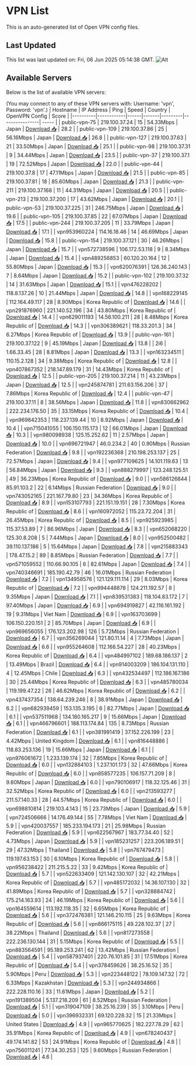 # VPN List

This is an auto-generated list of Open VPN config files.

## Last Updated

This list was last updated on: Fri, 06 Jun 2025 05:14:38 GMT.
![Alt](https://repobeats.axiom.co/api/embed/186b98318ef1479477931607c1ad7d823f12451f.svg "Repobeats analytics image")

## Available Servers

Below is the list of available VPN servers:

(You may connect to any of these VPN servers with: Username: 'vpn', Password: 'vpn'.)
| Hostname | IP Address | Ping | Speed | Country | OpenVPN Config | Score |
|----------|------------|------|-------|---------|----------------| ----- |
| public-vpn-75 | 219.100.37.24 | 15 | 54.33Mbps | Japan | [Download 📥](./configs/server_0_JP.ovpn) | 28.2 |
| public-vpn-109 | 219.100.37.86 | 25 | 56.16Mbps | Japan | [Download 📥](./configs/server_1_JP.ovpn) | 26.8 |
| public-vpn-127 | 219.100.37.63 | 21 | 33.50Mbps | Japan | [Download 📥](./configs/server_2_JP.ovpn) | 25.1 |
| public-vpn-98 | 219.100.37.31 | 9 | 34.44Mbps | Japan | [Download 📥](./configs/server_3_JP.ovpn) | 23.5 |
| public-vpn-37 | 219.100.37.1 | 19 | 72.52Mbps | Japan | [Download 📥](./configs/server_4_JP.ovpn) | 22.0 |
| public-vpn-44 | 219.100.37.8 | 17 | 47.11Mbps | Japan | [Download 📥](./configs/server_5_JP.ovpn) | 21.5 |
| public-vpn-85 | 219.100.37.81 | 18 | 85.60Mbps | Japan | [Download 📥](./configs/server_6_JP.ovpn) | 21.3 |
| public-vpn-211 | 219.100.37.168 | 11 | 44.31Mbps | Japan | [Download 📥](./configs/server_7_JP.ovpn) | 20.5 |
| public-vpn-213 | 219.100.37.200 | 17 | 43.62Mbps | Japan | [Download 📥](./configs/server_8_JP.ovpn) | 20.1 |
| public-vpn-53 | 219.100.37.225 | 31 | 246.75Mbps | Japan | [Download 📥](./configs/server_9_JP.ovpn) | 19.6 |
| public-vpn-105 | 219.100.37.85 | 22 | 67.07Mbps | Japan | [Download 📥](./configs/server_10_JP.ovpn) | 17.5 |
| public-vpn-244 | 219.100.37.205 | 11 | 33.79Mbps | Japan | [Download 📥](./configs/server_11_JP.ovpn) | 17.1 |
| vpn953960224 | 114.16.18.46 | 14 | 46.69Mbps | Japan | [Download 📥](./configs/server_12_JP.ovpn) | 15.8 |
| public-vpn-154 | 219.100.37.121 | 30 | 46.26Mbps | Japan | [Download 📥](./configs/server_13_JP.ovpn) | 15.7 |
| vpn572738596 | 106.172.53.118 | 9 | 8.34Mbps | Japan | [Download 📥](./configs/server_14_JP.ovpn) | 15.4 |
| vpn489256853 | 60.120.20.164 | 12 | 55.80Mbps | Japan | [Download 📥](./configs/server_15_JP.ovpn) | 15.3 |
| vpn620076391 | 126.36.240.143 | 7 | 8.64Mbps | Japan | [Download 📥](./configs/server_16_JP.ovpn) | 15.2 |
| public-vpn-102 | 219.100.37.32 | 14 | 31.63Mbps | Japan | [Download 📥](./configs/server_17_JP.ovpn) | 15.1 |
| vpn476228202 | 118.8.137.26 | 10 | 21.44Mbps | Japan | [Download 📥](./configs/server_18_JP.ovpn) | 14.8 |
| vpn168229145 | 112.164.49.117 | 28 | 8.90Mbps | Korea Republic of | [Download 📥](./configs/server_19_KR.ovpn) | 14.6 |
| vpn291876960 | 221.140.52.196 | 34 | 43.80Mbps | Korea Republic of | [Download 📥](./configs/server_20_KR.ovpn) | 14.4 |
| vpn629011193 | 14.56.100.211 | 28 | 8.48Mbps | Korea Republic of | [Download 📥](./configs/server_21_KR.ovpn) | 14.3 |
| vpn306389621 | 118.33.201.3 | 34 | 6.27Mbps | Korea Republic of | [Download 📥](./configs/server_22_KR.ovpn) | 13.9 |
| public-vpn-161 | 219.100.37.122 | 9 | 45.19Mbps | Japan | [Download 📥](./configs/server_23_JP.ovpn) | 13.8 |
| 2i6 | 1.66.33.45 | 28 | 8.81Mbps | Japan | [Download 📥](./configs/server_24_JP.ovpn) | 13.3 |
| vpn163234511 | 110.15.2.128 | 34 | 9.38Mbps | Korea Republic of | [Download 📥](./configs/server_25_KR.ovpn) | 12.8 |
| vpn407867352 | 218.147.89.179 | 31 | 14.43Mbps | Korea Republic of | [Download 📥](./configs/server_26_KR.ovpn) | 12.5 |
| public-vpn-205 | 219.100.37.214 | 11 | 43.23Mbps | Japan | [Download 📥](./configs/server_27_JP.ovpn) | 12.5 |
| vpn245874781 | 211.63.156.206 | 37 | 7.86Mbps | Korea Republic of | [Download 📥](./configs/server_28_KR.ovpn) | 12.4 |
| public-vpn-47 | 219.100.37.11 | 8 | 38.56Mbps | Japan | [Download 📥](./configs/server_29_JP.ovpn) | 11.8 |
| vpn830662962 | 222.234.176.50 | 35 | 33.15Mbps | Korea Republic of | [Download 📥](./configs/server_30_KR.ovpn) | 10.4 |
| vpn969842353 | 118.237.139.44 | 10 | 8.92Mbps | Japan | [Download 📥](./configs/server_31_JP.ovpn) | 10.4 |
| vpn715041055 | 106.150.115.173 | 12 | 66.01Mbps | Japan | [Download 📥](./configs/server_32_JP.ovpn) | 10.3 |
| vpn980098938 | 125.15.252.62 | 11 | 2.57Mbps | Japan | [Download 📥](./configs/server_33_JP.ovpn) | 10.0 |
| vpn696721947 | 46.0.234.2 | 40 | 0.90Mbps | Russian Federation | [Download 📥](./configs/server_34_RU.ovpn) | 9.8 |
| vpn192236368 | 210.198.253.137 | 25 | 72.57Mbps | Japan | [Download 📥](./configs/server_35_JP.ovpn) | 9.4 |
| vpn977109625 | 14.101.119.63 | 13 | 56.84Mbps | Japan | [Download 📥](./configs/server_36_JP.ovpn) | 9.3 |
| vpn888279997 | 123.248.125.51 | 49 | 36.23Mbps | Korea Republic of | [Download 📥](./configs/server_37_KR.ovpn) | 9.0 |
| vpn586126844 | 85.91.103.2 | 22 | 6.14Mbps | Russian Federation | [Download 📥](./configs/server_38_RU.ovpn) | 9.0 |
| vpn743052165 | 221.167.79.80 | 23 | 34.36Mbps | Korea Republic of | [Download 📥](./configs/server_39_KR.ovpn) | 8.9 |
| vpn153107793 | 221.151.19.151 | 28 | 7.30Mbps | Korea Republic of | [Download 📥](./configs/server_40_KR.ovpn) | 8.6 |
| vpn160972052 | 115.23.72.204 | 31 | 26.45Mbps | Korea Republic of | [Download 📥](./configs/server_41_KR.ovpn) | 8.5 |
| vpn925923985 | 115.37.53.89 | 7 | 86.96Mbps | Japan | [Download 📥](./configs/server_42_JP.ovpn) | 8.3 |
| vpn652068220 | 125.30.8.208 | 5 | 7.44Mbps | Japan | [Download 📥](./configs/server_43_JP.ovpn) | 8.0 |
| vpn952500482 | 39.110.137.186 | 5 | 15.64Mbps | Japan | [Download 📥](./configs/server_44_JP.ovpn) | 7.8 |
| vpn215883343 | 178.47.15.2 | 89 | 8.85Mbps | Russian Federation | [Download 📥](./configs/server_45_RU.ovpn) | 7.7 |
| vpn571059552 | 110.66.90.105 | 6 | 82.61Mbps | Japan | [Download 📥](./configs/server_46_JP.ovpn) | 7.4 |
| vpn740346691 | 185.190.42.79 | 46 | 16.01Mbps | Russian Federation | [Download 📥](./configs/server_47_RU.ovpn) | 7.2 |
| vpn134958576 | 121.129.111.114 | 29 | 8.03Mbps | Korea Republic of | [Download 📥](./configs/server_48_KR.ovpn) | 7.2 |
| vpn994448878 | 124.211.192.57 | 8 | 9.35Mbps | Japan | [Download 📥](./configs/server_49_JP.ovpn) | 7.1 |
| vpn839531383 | 118.104.83.172 | 7 | 97.40Mbps | Japan | [Download 📥](./configs/server_50_JP.ovpn) | 6.9 |
| vpn694919827 | 42.116.161.192 | 19 | 9.31Mbps | Viet Nam | [Download 📥](./configs/server_51_VN.ovpn) | 6.9 |
| vpn163703699 | 106.150.220.151 | 2 | 85.70Mbps | Japan | [Download 📥](./configs/server_52_JP.ovpn) | 6.9 |
| vpn969656055 | 176.123.202.98 | 126 | 5.72Mbps | Russian Federation | [Download 📥](./configs/server_53_RU.ovpn) | 6.7 |
| vpn356269044 | 121.80.11.14 | 4 | 7.73Mbps | Japan | [Download 📥](./configs/server_54_JP.ovpn) | 6.6 |
| vpn955264608 | 112.166.54.227 | 28 | 40.23Mbps | Korea Republic of | [Download 📥](./configs/server_55_KR.ovpn) | 6.4 |
| vpn484997102 | 189.68.186.137 | 2 | 13.49Mbps | Brazil | [Download 📥](./configs/server_56_BR.ovpn) | 6.4 |
| vpn914003209 | 186.104.131.110 | 4 | 12.45Mbps | Chile | [Download 📥](./configs/server_57_CL.ovpn) | 6.3 |
| vpn432534497 | 112.186.167.186 | 30 | 25.44Mbps | Korea Republic of | [Download 📥](./configs/server_58_KR.ovpn) | 6.3 |
| vpn485780034 | 119.199.47.22 | 26 | 46.62Mbps | Korea Republic of | [Download 📥](./configs/server_59_KR.ovpn) | 6.2 |
| vpn437437354 | 138.64.239.246 | 8 | 38.91Mbps | Japan | [Download 📥](./configs/server_60_JP.ovpn) | 6.2 |
| vpn682939459 | 153.135.3.195 | 6 | 82.77Mbps | Japan | [Download 📥](./configs/server_61_JP.ovpn) | 6.1 |
| vpn537511968 | 134.180.165.217 | 9 | 15.66Mbps | Japan | [Download 📥](./configs/server_62_JP.ovpn) | 6.1 |
| vpn466796601 | 188.113.174.84 | 135 | 8.73Mbps | Russian Federation | [Download 📥](./configs/server_63_RU.ovpn) | 6.1 |
| vpn381991419 | 37.152.226.199 | 23 | 4.42Mbps | United Kingdom | [Download 📥](./configs/server_64_GB.ovpn) | 6.1 |
| vpn816448886 | 118.83.253.136 | 19 | 15.66Mbps | Japan | [Download 📥](./configs/server_65_JP.ovpn) | 6.1 |
| vpn976061672 | 1.233.139.174 | 32 | 7.85Mbps | Korea Republic of | [Download 📥](./configs/server_66_KR.ovpn) | 6.0 |
| vpn132884103 | 1.237.101.173 | 32 | 47.66Mbps | Korea Republic of | [Download 📥](./configs/server_67_KR.ovpn) | 6.0 |
| vpn858577235 | 106.157.71.209 | 8 | 9.80Mbps | Japan | [Download 📥](./configs/server_68_JP.ovpn) | 6.0 |
| vpn790106917 | 118.32.125.46 | 31 | 32.52Mbps | Korea Republic of | [Download 📥](./configs/server_69_KR.ovpn) | 6.0 |
| vpn213593277 | 211.57.140.33 | 28 | 44.57Mbps | Korea Republic of | [Download 📥](./configs/server_70_KR.ovpn) | 6.0 |
| vpn698810814 | 219.103.4.143 | 15 | 23.73Mbps | Japan | [Download 📥](./configs/server_71_JP.ovpn) | 5.9 |
| vpn724506666 | 14.176.49.144 | 55 | 7.78Mbps | Viet Nam | [Download 📥](./configs/server_72_VN.ovpn) | 5.9 |
| vpn420037557 | 185.233.194.173 | 21 | 25.98Mbps | Russian Federation | [Download 📥](./configs/server_73_RU.ovpn) | 5.9 |
| vpn622567967 | 183.77.34.40 | 52 | 4.73Mbps | Japan | [Download 📥](./configs/server_74_JP.ovpn) | 5.9 |
| vpn185231257 | 223.206.189.51 | 29 | 47.32Mbps | Thailand | [Download 📥](./configs/server_75_TH.ovpn) | 5.8 |
| vpn767479473 | 119.197.63.153 | 30 | 6.10Mbps | Korea Republic of | [Download 📥](./configs/server_76_KR.ovpn) | 5.8 |
| vpn956238422 | 211.215.5.22 | 33 | 9.42Mbps | Korea Republic of | [Download 📥](./configs/server_77_KR.ovpn) | 5.7 |
| vpn522633409 | 121.142.130.107 | 32 | 42.21Mbps | Korea Republic of | [Download 📥](./configs/server_78_KR.ovpn) | 5.7 |
| vpn485172032 | 14.36.107.130 | 32 | 41.89Mbps | Korea Republic of | [Download 📥](./configs/server_79_KR.ovpn) | 5.7 |
| vpn328884742 | 175.214.163.93 | 24 | 46.19Mbps | Korea Republic of | [Download 📥](./configs/server_80_KR.ovpn) | 5.6 |
| vpn164559614 | 113.192.118.35 | 32 | 6.65Mbps | Korea Republic of | [Download 📥](./configs/server_81_KR.ovpn) | 5.6 |
| vpn372476381 | 121.146.210.115 | 25 | 9.63Mbps | Korea Republic of | [Download 📥](./configs/server_82_KR.ovpn) | 5.6 |
| vpn866175115 | 49.228.102.37 | 27 | 38.22Mbps | Thailand | [Download 📥](./configs/server_83_TH.ovpn) | 5.6 |
| vpn817273558 | 222.236.130.144 | 31 | 5.15Mbps | Korea Republic of | [Download 📥](./configs/server_84_KR.ovpn) | 5.5 |
| vpn883564591 | 95.189.253.241 | 62 | 13.42Mbps | Russian Federation | [Download 📥](./configs/server_85_RU.ovpn) | 5.4 |
| vpn587937401 | 220.76.101.85 | 31 | 17.51Mbps | Korea Republic of | [Download 📥](./configs/server_86_KR.ovpn) | 5.4 |
| vpn378459626 | 38.25.16.52 | 35 | 5.90Mbps | Peru | [Download 📥](./configs/server_87_PE.ovpn) | 5.3 |
| vpn223448122 | 78.109.147.32 | 72 | 6.33Mbps | Kazakhstan | [Download 📥](./configs/server_88_KZ.ovpn) | 5.3 |
| vpn244934866 | 222.228.110.16 | 33 | 11.61Mbps | Japan | [Download 📥](./configs/server_89_JP.ovpn) | 5.2 |
| vpn191389504 | 5.137.218.209 | 61 | 8.52Mbps | Russian Federation | [Download 📥](./configs/server_90_RU.ovpn) | 5.1 |
| vpn319047109 | 38.25.16.239 | 35 | 3.10Mbps | Peru | [Download 📥](./configs/server_91_PE.ovpn) | 5.0 |
| vpn396932331 | 69.120.228.32 | 15 | 21.33Mbps | United States | [Download 📥](./configs/server_92_US.ovpn) | 4.9 |
| vpn965770625 | 182.227.78.29 | 62 | 35.91Mbps | Korea Republic of | [Download 📥](./configs/server_93_KR.ovpn) | 4.9 |
| vpn678240437 | 49.174.141.82 | 53 | 24.91Mbps | Korea Republic of | [Download 📥](./configs/server_94_KR.ovpn) | 4.8 |
| vpn756011241 | 77.34.30.253 | 125 | 9.60Mbps | Russian Federation | [Download 📥](./configs/server_95_RU.ovpn) | 4.6 |
